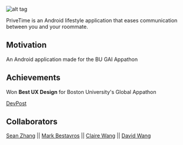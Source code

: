 ![alt tag](http://fjv4.com/img/portfolio/privetimebanner.png)

PriveTime is an Android lifestyle application that eases communication between you and your roommate.

## Motivation
An Android application made for the BU GAI Appathon

## Achievements
Won **Best UX Design** for Boston University's Global Appathon

[DevPost](http://2gaiappathon.challengepost.com/submissions)

## Collaborators

[Sean Zhang](https://github.com/puzzledsean) || [Mark Bestavros](https://github.com/Markouka) 
|| [Claire Wang](https://github.com/clairew) || [David Wang](https://github.com/davidwang830)
